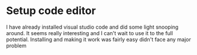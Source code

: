 # Setup code editor
I have already installed visual studio code and did some light snooping around. It seems really interesting and I can't wait to use it to the full potential.
Installing and making it work was fairly easy didn't face any major problem
